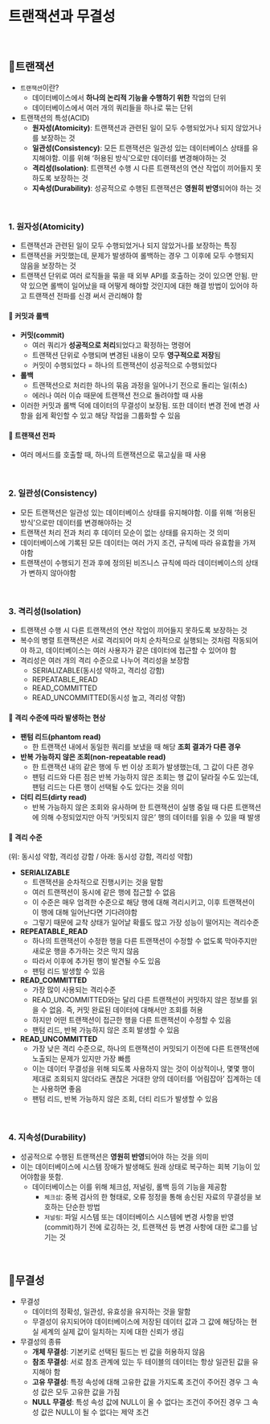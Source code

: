 # 트랜잭션과 무결성

<br>

## 📍트랜잭션
- `트랜잭션`이란?
    - 데이터베이스에서 **하나의 논리적 기능을 수행하기 위한** 작업의 단위
    - 데이터베이스에서 여러 개의 쿼리들을 하나로 묶는 단위
- 트랜잭션의 특성(ACID)
    - **원자성(Atomicity)**: 트랜잭션과 관련된 일이 모두 수행되었거나 되지 않았거나를 보장하는 것
    - **일관성(Consistency)**: 모든 트랜잭션은 일관성 있는 데이터베이스 상태를 유지해야함. 이를 위해 ‘허용된 방식’으로만 데이터를 변경해야하는 것
    - **격리성(Isolation)**: 트랜잭션 수행 시 다른 트랜잭션의 연산 작업이 끼어들지 못하도록 보장하는 것
    - **지속성(Durability)**: 성공적으로 수행된 트랜잭션은 **영원히 반영**되어야 하는 것

<br>

### 1. 원자성(Atomicity)
- 트랜잭션과 관련된 일이 모두 수행되었거나 되지 않았거나를 보장하는 특징
- 트랜잭션을 커밋했는데, 문제가 발생하여 롤백하는 경우 그 이후에 모두 수행되지 않음을 보장하는 것
- 트랜잭션 단위로 여러 로직들을 묶을 때 외부 API를 호출하는 것이 있으면 안됨. 만약 있으면 롤백이 일어났을 때 어떻게 해야할 것인지에 대한 해결 방법이 있어야 하고 트랜잭션 전파를 신경 써서 관리해야 함

#### 🔎 커밋과 롤백
- **커밋(commit)**
    - 여러 쿼리가 **성공적으로 처리**되었다고 확정하는 명령어
    - 트랜잭션 단위로 수행되며 변경된 내용이 모두 **영구적으로 저장**됨
    - 커밋이 수행되었다 = 하나의 트랜잭션이 성공적으로 수행되었다
- **롤백**
    - 트랜잭션으로 처리한 하나의 묶음 과정을 일어나기 전으로 돌리는 일(취소)
    - 에러나 여러 이슈 때문에 트랜잭션 전으로 돌려야할 때 사용
- 이러한 커밋과 롤백 덕에 데이터의 무결성이 보장됨. 또한 데이터 변경 전에 변경 사항을 쉽게 확인할 수 있고 해당 작업을 그룹화할 수 있음

#### 🔎 트랜잭션 전파
- 여러 메서드를 호출할 때, 하나의 트랜잭션으로 묶고싶을 때 사용

<br>

### 2. 일관성(Consistency)
- 모든 트랜잭션은 일관성 있는 데이터베이스 상태를 유지해야함. 이를 위해 ‘허용된 방식’으로만 데이터를 변경해야하는 것
- 트랜잭션 처리 전과 처리 후 데이터 모순이 없는 상태를 유지하는 것 의미
- 데이터베이스에 기록된 모든 데이터는 여러 가지 조건, 규칙에 따라 유효함을 가져야함
- 트랜잭션이 수행되기 전과 후에 정의된 비즈니스 규칙에 따라 데이터베이스의 상태가 변하지 않아야함

<br>

### 3. 격리성(Isolation)
- 트랜잭션 수행 시 다른 트랜잭션의 연산 작업이 끼어들지 못하도록 보장하는 것
- 복수의 병렬 트랜잭션은 서로 격리되어 마치 순차적으로 실행되는 것처럼 작동되어야 하고, 데이터베이스는 여러 사용자가 같은 데이터에 접근할 수 있어야 함
- 격리성은 여러 개의 격리 수준으로 나누어 격리성을 보장함
    - SERIALIZABLE(동시성 약하고, 격리성 강함)
    - REPEATABLE_READ
    - READ_COMMITTED
    - READ_UNCOMMITTED(동시성 높고, 격리성 약함)

#### 🔎 격리 수준에 따라 발생하는 현상
- **팬텀 리드(phantom read)**
    - 한 트랜잭션 내에서 동일한 쿼리를 보냈을 때 해당 **조회 결과가 다른 경우**
- **반복 가능하지 않은 조회(non-repeatable read)**
    - 한 트랜잭션 내의 같은 행에 두 번 이상 조회가 발생했는데, 그 값이 다른 경우
    - 팬텀 리드와 다른 점은 반복 가능하지 않은 조회는 행 값이 달라질 수도 있는데, 팬텀 리드는 다른 행이 선택될 수도 있다는 것을 의미
- **더티 리드(dirty read)**
    - 반복 가능하지 않은 조회와 유사하며 한 트랜잭션이 실행 중일 때 다른 트랜잭션에 의해 수정되었지만 아직 ‘커밋되지 않은’ 행의 데이터를 읽을 수 있을 때 발생

#### 🔎 격리 수준
(위: 동시성 약함, 격리성 강함 / 아래: 동시성 강함, 격리성 약함)
- **SERIALIZABLE**
    - 트랜잭션을 순차적으로 진행시키는 것을 말함
    - 여러 트랜잭션이 동시에 같은 행에 접근할 수 없음
    - 이 수준은 매우 엄격한 수준으로 해당 행에 대해 격리시키고, 이후 트랜잭션이 이 행에 대해 일어난다면 기다려야함
    - 그렇기 때문에 교착 상태가 일어날 확률도 많고 가장 성능이 떨어지는 격리수준
- **REPEATABLE_READ**
    - 하나의 트랜잭션이 수정한 행을 다른 트랜잭션이 수정할 수 없도록 막아주지만 새로운 행을 추가하는 것은 막지 않음
    - 따라서 이후에 추가된 행이 발견될 수도 있음
    - 팬텀 리드 발생할 수 있음
- **READ_COMMITTED**
    - 가장 많이 사용되는 격리수준
    - READ_UNCOMMITTED와는 달리 다른 트랜잭션이 커밋하지 않은 정보를 읽을 수 없음. 즉, 커밋 완료된 데이터에 대해서만 조회를 허용
    - 하지만 어떤 트랜잭션이 접근한 행을 다른 트랜잭션이 수정할 수 있음
    - 팬텀 리드, 반복 가능하지 않은 조회 발생할 수 있음
- **READ_UNCOMMITTED**
    - 가장 낮은 격리 수준으로, 하나의 트랜잭션이 커밋되기 이전에 다른 트랜잭션에 노출되는 문제가 있지만 가장 빠름
    - 이는 데이터 무결성을 위해 되도록 사용하지 않는 것이 이상적이나, 몇몇 행이 제대로 조회되지 않더라도 괜찮은 거대한 양의 데이터를 ‘어림잡아’ 집계하는 데는 사용하면 좋음
    - 팬텀 리드, 반복 가능하지 않은 조회, 더티 리드가 발생할 수 있음

<br>

### 4. 지속성(Durability)
- 성공적으로 수행된 트랜잭션은 **영원히 반영**되어야 하는 것을 의미
- 이는 데이터베이스에 시스템 장애가 발생해도 원래 상태로 복구하는 회복 기능이 있어야함을 뜻함.
    - 데이터베이스는 이를 위해 체크섬, 저널링, 롤백 등의 기능을 제공함
        - `체크섬`: 중복 검사의 한 형태로, 오류 정정을 통해 송신된 자료의 무결성을 보호하는 단순한 방법
        - `저널링`: 파일 시스템 또는 데이터베이스 시스템에 변경 사항을 반영(commit)하기 전에 로깅하는 것, 트랜잭션 등 변경 사항에 대한 로그를 남기는 것

<br>

## 📍무결성
- 무결성
    - 데이터의 정확성, 일관성, 유효성을 유지하는 것을 말함
    - 무결성이 유지되어야 데이터베이스에 저장된 데이터 값과 그 값에 해당하는 현실 세계의 실제 값이 일치하는 지에 대한 신뢰가 생김
- 무결성의 종류
    - **개체 무결성**: 기본키로 선택된 필드는 빈 값을 허용하지 않음
    - **참조 무결성**: 서로 참조 관계에 있는 두 테이블의 데이터는 항상 일관된 값을 유지해야 함
    - **고유 무결성**: 특정 속성에 대해 고유한 값을 가지도록 조건이 주어진 경우 그 속성 값은 모두 고유한 값을 가짐
    - **NULL 무결성**: 특성 속성 값에 NULL이 올 수 없다는 조건이 주어진 경우 그 속성 값은 NULL이 될 수 없다는 제약 조건
